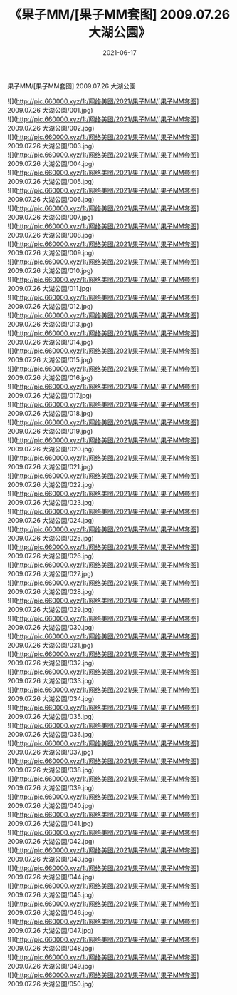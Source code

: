 ﻿---
layout: post
title:  《果子MM/[果子MM套图] 2009.07.26 大湖公園》
date:   2021-06-17
img: http://pic.660000.xyz/1:/网络美图/2021/果子MM/[果子MM套图] 2009.07.26 大湖公園/000.jpg
categories: [美女, 清纯, 唯美]
---

果子MM/[果子MM套图] 2009.07.26 大湖公園

 ![](http://pic.660000.xyz/1:/网络美图/2021/果子MM/[果子MM套图] 2009.07.26 大湖公園/001.jpg) <br>![](http://pic.660000.xyz/1:/网络美图/2021/果子MM/[果子MM套图] 2009.07.26 大湖公園/002.jpg) <br>![](http://pic.660000.xyz/1:/网络美图/2021/果子MM/[果子MM套图] 2009.07.26 大湖公園/003.jpg) <br>![](http://pic.660000.xyz/1:/网络美图/2021/果子MM/[果子MM套图] 2009.07.26 大湖公園/004.jpg) <br>![](http://pic.660000.xyz/1:/网络美图/2021/果子MM/[果子MM套图] 2009.07.26 大湖公園/005.jpg) <br>![](http://pic.660000.xyz/1:/网络美图/2021/果子MM/[果子MM套图] 2009.07.26 大湖公園/006.jpg) <br>![](http://pic.660000.xyz/1:/网络美图/2021/果子MM/[果子MM套图] 2009.07.26 大湖公園/007.jpg) <br>![](http://pic.660000.xyz/1:/网络美图/2021/果子MM/[果子MM套图] 2009.07.26 大湖公園/008.jpg) <br>![](http://pic.660000.xyz/1:/网络美图/2021/果子MM/[果子MM套图] 2009.07.26 大湖公園/009.jpg) <br>![](http://pic.660000.xyz/1:/网络美图/2021/果子MM/[果子MM套图] 2009.07.26 大湖公園/010.jpg) <br>![](http://pic.660000.xyz/1:/网络美图/2021/果子MM/[果子MM套图] 2009.07.26 大湖公園/011.jpg) <br>![](http://pic.660000.xyz/1:/网络美图/2021/果子MM/[果子MM套图] 2009.07.26 大湖公園/012.jpg) <br>![](http://pic.660000.xyz/1:/网络美图/2021/果子MM/[果子MM套图] 2009.07.26 大湖公園/013.jpg) <br>![](http://pic.660000.xyz/1:/网络美图/2021/果子MM/[果子MM套图] 2009.07.26 大湖公園/014.jpg) <br>![](http://pic.660000.xyz/1:/网络美图/2021/果子MM/[果子MM套图] 2009.07.26 大湖公園/015.jpg) <br>![](http://pic.660000.xyz/1:/网络美图/2021/果子MM/[果子MM套图] 2009.07.26 大湖公園/016.jpg) <br>![](http://pic.660000.xyz/1:/网络美图/2021/果子MM/[果子MM套图] 2009.07.26 大湖公園/017.jpg) <br>![](http://pic.660000.xyz/1:/网络美图/2021/果子MM/[果子MM套图] 2009.07.26 大湖公園/018.jpg) <br>![](http://pic.660000.xyz/1:/网络美图/2021/果子MM/[果子MM套图] 2009.07.26 大湖公園/019.jpg) <br>![](http://pic.660000.xyz/1:/网络美图/2021/果子MM/[果子MM套图] 2009.07.26 大湖公園/020.jpg) <br>![](http://pic.660000.xyz/1:/网络美图/2021/果子MM/[果子MM套图] 2009.07.26 大湖公園/021.jpg) <br>![](http://pic.660000.xyz/1:/网络美图/2021/果子MM/[果子MM套图] 2009.07.26 大湖公園/022.jpg) <br>![](http://pic.660000.xyz/1:/网络美图/2021/果子MM/[果子MM套图] 2009.07.26 大湖公園/023.jpg) <br>![](http://pic.660000.xyz/1:/网络美图/2021/果子MM/[果子MM套图] 2009.07.26 大湖公園/024.jpg) <br>![](http://pic.660000.xyz/1:/网络美图/2021/果子MM/[果子MM套图] 2009.07.26 大湖公園/025.jpg) <br>![](http://pic.660000.xyz/1:/网络美图/2021/果子MM/[果子MM套图] 2009.07.26 大湖公園/026.jpg) <br>![](http://pic.660000.xyz/1:/网络美图/2021/果子MM/[果子MM套图] 2009.07.26 大湖公園/027.jpg) <br>![](http://pic.660000.xyz/1:/网络美图/2021/果子MM/[果子MM套图] 2009.07.26 大湖公園/028.jpg) <br>![](http://pic.660000.xyz/1:/网络美图/2021/果子MM/[果子MM套图] 2009.07.26 大湖公園/029.jpg) <br>![](http://pic.660000.xyz/1:/网络美图/2021/果子MM/[果子MM套图] 2009.07.26 大湖公園/030.jpg) <br>![](http://pic.660000.xyz/1:/网络美图/2021/果子MM/[果子MM套图] 2009.07.26 大湖公園/031.jpg) <br>![](http://pic.660000.xyz/1:/网络美图/2021/果子MM/[果子MM套图] 2009.07.26 大湖公園/032.jpg) <br>![](http://pic.660000.xyz/1:/网络美图/2021/果子MM/[果子MM套图] 2009.07.26 大湖公園/033.jpg) <br>![](http://pic.660000.xyz/1:/网络美图/2021/果子MM/[果子MM套图] 2009.07.26 大湖公園/034.jpg) <br>![](http://pic.660000.xyz/1:/网络美图/2021/果子MM/[果子MM套图] 2009.07.26 大湖公園/035.jpg) <br>![](http://pic.660000.xyz/1:/网络美图/2021/果子MM/[果子MM套图] 2009.07.26 大湖公園/036.jpg) <br>![](http://pic.660000.xyz/1:/网络美图/2021/果子MM/[果子MM套图] 2009.07.26 大湖公園/037.jpg) <br>![](http://pic.660000.xyz/1:/网络美图/2021/果子MM/[果子MM套图] 2009.07.26 大湖公園/038.jpg) <br>![](http://pic.660000.xyz/1:/网络美图/2021/果子MM/[果子MM套图] 2009.07.26 大湖公園/039.jpg) <br>![](http://pic.660000.xyz/1:/网络美图/2021/果子MM/[果子MM套图] 2009.07.26 大湖公園/040.jpg) <br>![](http://pic.660000.xyz/1:/网络美图/2021/果子MM/[果子MM套图] 2009.07.26 大湖公園/041.jpg) <br>![](http://pic.660000.xyz/1:/网络美图/2021/果子MM/[果子MM套图] 2009.07.26 大湖公園/042.jpg) <br>![](http://pic.660000.xyz/1:/网络美图/2021/果子MM/[果子MM套图] 2009.07.26 大湖公園/043.jpg) <br>![](http://pic.660000.xyz/1:/网络美图/2021/果子MM/[果子MM套图] 2009.07.26 大湖公園/044.jpg) <br>![](http://pic.660000.xyz/1:/网络美图/2021/果子MM/[果子MM套图] 2009.07.26 大湖公園/045.jpg) <br>![](http://pic.660000.xyz/1:/网络美图/2021/果子MM/[果子MM套图] 2009.07.26 大湖公園/046.jpg) <br>![](http://pic.660000.xyz/1:/网络美图/2021/果子MM/[果子MM套图] 2009.07.26 大湖公園/047.jpg) <br>![](http://pic.660000.xyz/1:/网络美图/2021/果子MM/[果子MM套图] 2009.07.26 大湖公園/048.jpg) <br>![](http://pic.660000.xyz/1:/网络美图/2021/果子MM/[果子MM套图] 2009.07.26 大湖公園/049.jpg) <br>![](http://pic.660000.xyz/1:/网络美图/2021/果子MM/[果子MM套图] 2009.07.26 大湖公園/050.jpg) <br>